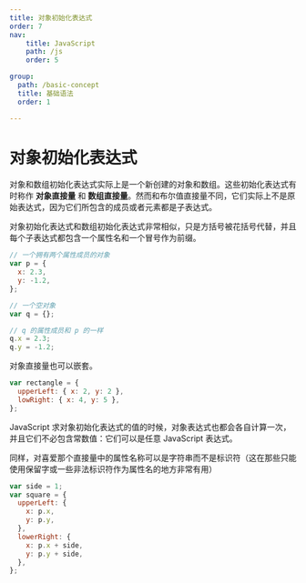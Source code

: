 ```yaml
---
title: 对象初始化表达式
order: 7
nav:
    title: JavaScript
    path: /js
    order: 5

group:
  path: /basic-concept
  title: 基础语法
  order: 1

---
```


# 对象初始化表达式

对象和数组初始化表达式实际上是一个新创建的对象和数组。这些初始化表达式有时称作 **对象直接量** 和 **数组直接量**。然而和布尔值直接量不同，它们实际上不是原始表达式，因为它们所包含的成员或者元素都是子表达式。

对象初始化表达式和数组初始化表达式非常相似，只是方括号被花括号代替，并且每个子表达式都包含一个属性名和一个冒号作为前缀。

```js
// 一个拥有两个属性成员的对象
var p = {
  x: 2.3,
  y: -1.2,
};

// 一个空对象
var q = {};

// q 的属性成员和 p 的一样
q.x = 2.3;
q.y = -1.2;
```

对象直接量也可以嵌套。

```js
var rectangle = {
  upperLeft: { x: 2, y: 2 },
  lowRight: { x: 4, y: 5 },
};
```

JavaScript 求对象初始化表达式的值的时候，对象表达式也都会各自计算一次，并且它们不必包含常数值：它们可以是任意 JavaScript 表达式。

同样，对喜爱那个直接量中的属性名称可以是字符串而不是标识符（这在那些只能使用保留字或一些非法标识符作为属性名的地方非常有用）

```js
var side = 1;
var square = {
  upperLeft: {
    x: p.x,
    y: p.y,
  },
  lowerRight: {
    x: p.x + side,
    y: p.y + side,
  },
};
```

